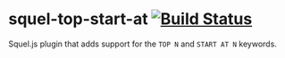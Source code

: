 squel-top-start-at [![Build Status](https://travis-ci.org/bostrt/squel-top-start-at.svg?branch=master)](https://travis-ci.org/bostrt/squel-top-start-at)
==================

Squel.js plugin that adds support for the `TOP N` and `START AT N` keywords.
